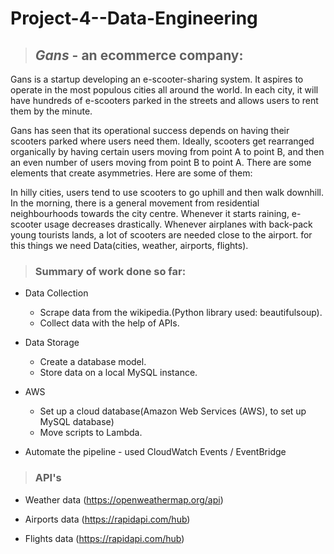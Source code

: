 # Project-4--Data-Engineering
>## _Gans_ - an ecommerce company:

Gans is a startup developing an e-scooter-sharing system. It aspires to operate in the most populous cities all around the world. In each city, it will have hundreds of e-scooters parked in the streets and allows users to rent them by the minute.

Gans has seen that its operational success depends on having their scooters parked where users need them. Ideally, scooters get rearranged organically by having certain users moving from point A to point B, and then an even number of users moving from point B to point A. There are some elements that create asymmetries. Here are some of them:

In hilly cities, users tend to use scooters to go uphill and then walk downhill. In the morning, there is a general movement from residential neighbourhoods towards the city centre. Whenever it starts raining, e-scooter usage decreases drastically. Whenever airplanes with back-pack young tourists lands, a lot of scooters are needed close to the airport. for this things we need Data(cities, weather, airports, flights).

>### Summary of work done so far:


* Data Collection
  - Scrape data from the wikipedia.(Python library used: beautifulsoup).
   - Collect data with the help of APIs.
 
* Data Storage
     - Create a database model.
     - Store data on a local MySQL instance.

* AWS
    - Set up a cloud database(Amazon Web Services (AWS), to set up MySQL database)
     - Move scripts to Lambda.

* Automate the pipeline
      - used CloudWatch Events / EventBridge

>### API's

   * Weather data (https://openweathermap.org/api)

   * Airports data (https://rapidapi.com/hub)

   * Flights data (https://rapidapi.com/hub) 
